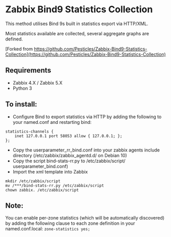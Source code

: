 # Zabbix Bind9 Statistics Collection

This method utilises Bind 9s built in statistics export via HTTP/XML.

Most statistics available are collected, several aggregate graphs are defined.

[Forked from https://github.com/Pesticles/Zabbix-Bind9-Statistics-Collection](https://github.com/Pesticles/Zabbix-Bind9-Statistics-Collection)

## Requirements
* Zabbix 4.X / Zabbix 5.X
* Python 3

## To install:
* Configure Bind to export statistics via HTTP by adding the following to your named.conf and restarting bind:
```
statistics-channels {
 	inet 127.0.0.1 port 58053 allow { 127.0.0.1; };
};
```
* Copy the userparameter_rr_bind.conf into your zabbix agents include directory (/etc/zabbix/zabbix_agentd.d/ on
Debian 10)
* Copy the script bind-stats-rr.py to /etc/zabbix/script/
userparameter_bind.conf)
* Import the xml template into Zabbix
```
mkdir /etc/zabbix/script
mv /***/bind-stats-rr.py /etc/zabbix/script
chown zabbix. /etc/zabbix/script
```
## Note:

You can enable per-zone statistics (which will be automatically discovered) by adding the following clause to each zone definition in your named.conf.local:
`zone-statistics yes;`
